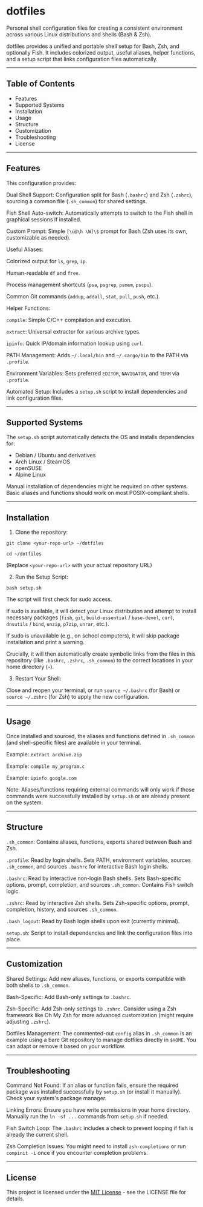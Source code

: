 # dotfiles
Personal shell configuration files for creating a consistent environment across various Linux distributions and shells (Bash & Zsh).

dotfiles provides a unified and portable shell setup for Bash, Zsh, and optionally Fish. It includes colorized output, useful aliases, helper functions, and a setup script that links configuration files automatically.

---

## Table of Contents

- Features
- Supported Systems
- Installation
- Usage
- Structure
- Customization
- Troubleshooting
- License

---

## Features

This configuration provides:

Dual Shell Support: Configuration split for Bash (`.bashrc`) and Zsh (`.zshrc`), sourcing a common file (`.sh_common`) for shared settings.

Fish Shell Auto-switch: Automatically attempts to switch to the Fish shell in graphical sessions if installed.

Custom Prompt: Simple `[\u@\h \W]\$` prompt for Bash (Zsh uses its own, customizable as needed).

Useful Aliases:

Colorized output for `ls`, `grep`, `ip`.

Human-readable `df` and `free`.

Process management shortcuts (`psa`, `psgrep`, `psmem`, `pscpu`).

Common Git commands (`addup`, `addall`, `stat`, `pull`, `push`, etc.).

Helper Functions:

`compile`: Simple C/C++ compilation and execution.

`extract`: Universal extractor for various archive types.

`ipinfo`: Quick IP/domain information lookup using `curl`.

PATH Management: Adds `~/.local/bin` and `~/.cargo/bin` to the PATH via `.profile`.

Environment Variables: Sets preferred `EDITOR`, `NAVIGATOR`, and `TERM` via `.profile`.

Automated Setup: Includes a `setup.sh` script to install dependencies and link configuration files.

---

## Supported Systems

The `setup.sh` script automatically detects the OS and installs dependencies for:

- Debian / Ubuntu and derivatives
- Arch Linux / SteamOS
- openSUSE
- Alpine Linux

Manual installation of dependencies might be required on other systems. Basic aliases and functions should work on most POSIX-compliant shells.

---

## Installation

1. Clone the repository:

`git clone <your-repo-url> ~/dotfiles`

`cd ~/dotfiles`

(Replace `<your-repo-url>` with your actual repository URL)

2. Run the Setup Script:

`bash setup.sh`

The script will first check for sudo access.

If sudo is available, it will detect your Linux distribution and attempt to install necessary packages (`fish`, `git`, `build-essential` / `base-devel`, `curl`, `dnsutils` / `bind`, `unzip`, `p7zip`, `unrar`, etc.).

If sudo is unavailable (e.g., on school computers), it will skip package installation and print a warning.

Crucially, it will then automatically create symbolic links from the files in this repository (like `.bashrc`, `.zshrc`, `.sh_common`) to the correct locations in your home directory (`~`).

3. Restart Your Shell:

Close and reopen your terminal, or run `source ~/.bashrc` (for Bash) or `source ~/.zshrc` (for Zsh) to apply the new configuration.

---

## Usage

Once installed and sourced, the aliases and functions defined in `.sh_common` (and shell-specific files) are available in your terminal.

Example: `extract archive.zip`

Example: `compile my_program.c`

Example: `ipinfo google.com`

Note: Aliases/functions requiring external commands will only work if those commands were successfully installed by `setup.sh` or are already present on the system.

---

## Structure

`.sh_common`: Contains aliases, functions, exports shared between Bash and Zsh.

`.profile`: Read by login shells. Sets PATH, environment variables, sources `.sh_common`, and sources `.bashrc` for interactive Bash login shells.

`.bashrc`: Read by interactive non-login Bash shells. Sets Bash-specific options, prompt, completion, and sources `.sh_common`. Contains Fish switch logic.

`.zshrc`: Read by interactive Zsh shells. Sets Zsh-specific options, prompt, completion, history, and sources `.sh_common`.

`.bash_logout`: Read by Bash login shells upon exit (currently minimal).

`setup.sh`: Script to install dependencies and link the configuration files into place.

---

## Customization

Shared Settings: Add new aliases, functions, or exports compatible with both shells to `.sh_common`.

Bash-Specific: Add Bash-only settings to `.bashrc`.

Zsh-Specific: Add Zsh-only settings to `.zshrc`. Consider using a Zsh framework like Oh My Zsh for more advanced customization (might require adjusting `.zshrc`).

Dotfiles Management: The commented-out `config` alias in `.sh_common` is an example using a bare Git repository to manage dotfiles directly in `$HOME`. You can adapt or remove it based on your workflow.

---

## Troubleshooting

Command Not Found: If an alias or function fails, ensure the required package was installed successfully by `setup.sh` (or install it manually). Check your system's package manager.

Linking Errors: Ensure you have write permissions in your home directory. Manually run the `ln -sf ...` commands from `setup.sh` if needed.

Fish Switch Loop: The `.bashrc` includes a check to prevent looping if fish is already the current shell.

Zsh Completion Issues: You might need to install `zsh-completions` or run `compinit -i` once if you encounter completion problems.

---

## License

This project is licensed under the [MIT License](LICENSE.txt) - see the LICENSE file for details.
